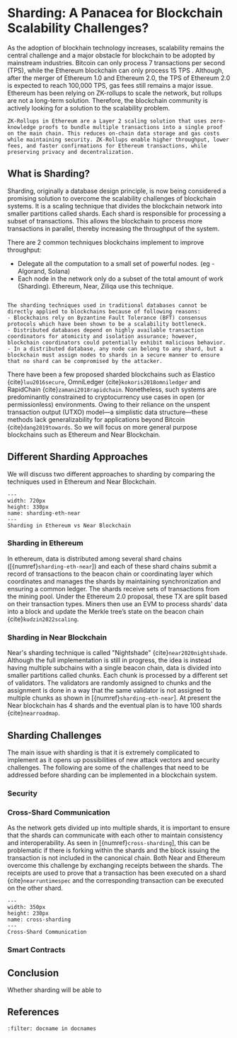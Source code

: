 # Sharding: A Panacea for Blockchain Scalability Challenges?
As the adoption of blockhain technology increases, scalability remains the central challenge and a major obstacle for blockchain to be adopted by mainstream industries. Bitcoin can only process 7 transactions per second (TPS), while the Ethereum blockchain can only process 15 TPS . Although, after the merger of Ethereum 1.0 and Ethereum 2.0, the TPS of Ethereum 2.0 is expected to reach 100,000 TPS, gas fees still remains a major issue. Ethereum has been relying on ZK-rollups to scale the network, but rollups are not a long-term solution. Therefore, the blockchain community is actively looking for a solution to the scalability problem.


`````{margin} **ZK-Rollups**
ZK-Rollups in Ethereum are a Layer 2 scaling solution that uses zero-knowledge proofs to bundle multiple transactions into a single proof on the main chain. This reduces on-chain data storage and gas costs while maintaining security. ZK-Rollups enable higher throughput, lower fees, and faster confirmations for Ethereum transactions, while preserving privacy and decentralization.
`````

## What is Sharding?
Sharding, originally a database design principle, is now being considered a promising solution to overcome the scalability challenges of blockchain systems. It is a scaling technique that divides the blockchain network into smaller partitions called shards. Each shard is responsible for processing a subset of transactions. This allows the blockchain to process more transactions in parallel, thereby increasing the throughput of the system.

There are 2 common techniques blockchains implement to improve throughput:
- Delegate all the computation to a small set of powerful nodes. (eg - Algorand, Solana)
- Each node in the network only do a subset of the total amount of work (Sharding). Ethereum, Near, Ziliqa use this technique.

```{note} **Sharding in Blockchains vs Traditional Databases**

The sharding techniques used in traditional databases cannot be directly applied to blockchains because of following reasons:
- Blockchains rely on Byzantine Fault Tolerance (BFT) consensus protocols which have been shown to be a scalability bottleneck.
- Distributed databases depend on highly available transaction coordinators for atomicity and isolation assurance; however, blockchain coordinators could potentially exhibit malicious behavior.
- In a distributed database, any node can belong to any shard, but a blockchain must assign nodes to shards in a secure manner to ensure that no shard can be compromised by the attacker.
```


There have been a few proposed sharded blockchains such as Elastico {cite}`luu2016secure`, OmniLedger {cite}`kokoris2018omniledger` and RapidChain {cite}`zamani2018rapidchain`. Nonetheless, such systems are predominantly constrained to cryptocurrency use cases in open (or permissionless) environments. Owing to their reliance on the unspent transaction output (UTXO) model—a simplistic data structure—these methods lack generalizability for applications beyond Bitcoin {cite}`dang2019towards`. So we will focus on more general purpose blockchains such as Ethereum and Near Blockchain.


## Different Sharding Approaches
We will discuss two different approaches to sharding by comparing the techniques used in Ethereum and Near Blockchain.

```{figure} images/sharding.png
---
width: 720px
height: 330px
name: sharding-eth-near
---
Sharding in Ethereum vs Near Blockchain
```

### Sharding in Ethereum
 In ethereum, data is distributed among several shard chains ([{numref}`sharding-eth-near`]) and each of these shard chains submit a record of transactions to the beacon chain or coordinating layer which coordinates and manages the shards by maintaining synchronization and ensuring a common ledger. The shards receive sets of transactions from the mining pool. Under the Ethereum 2.0 proposal, these TX are split based on their transaction types. Miners then use an EVM to process shards' data into a block and update the Merkle tree’s state on the beacon chain {cite}`kudzin2022scaling`.

### Sharding in Near Blockchain
Near's sharding technique is called "Nightshade" {cite}`near2020nightshade`. Although the full implementation is still in progress, the idea is instead having multiple subchains with a single beacon chain, data is divided into smaller partitions called chunks. Each chunk is processed by a different set of validators. The validators are randomly assigned to chunks and the assignment is done in a way that the same validator is not assigned to multiple chunks as shown in [{numref}`sharding-eth-near`]. At present the Near blockchain has 4 shards and the eventual plan is to have 100 shards {cite}`nearroadmap`.

## Sharding Challenges
The main issue with sharding is that it is extremely complicated to implement as it opens up possibilities of new attack vectors and security challenges. The following are some of the challenges that need to be addressed before sharding can be implemented in a blockchain system.

### Security
### Cross-Shard Communication
As the network gets divided up into multiple shards, it is important to ensure that the shards can communicate with each other to maintain consistency and interoperability. As seen in [{numref}`cross-sharding`], this can be problematic if there is forking within the shards and the block issuing the transaction is not included in the canonical chain. Both Near and Ethereum overcome this challenge by exchanging receipts between the shards. The receipts are used to prove that a transaction has been executed on a shard {cite}`nearruntimespec` and the corresponding transaction can be executed on the other shard.


```{figure} images/cross-shard.png
---
width: 350px
height: 230px
name: cross-sharding
---
Cross-Shard Communication
```

### Smart Contracts

## Conclusion
Whether sharding will be able to

## References

```{bibliography}
:filter: docname in docnames
```